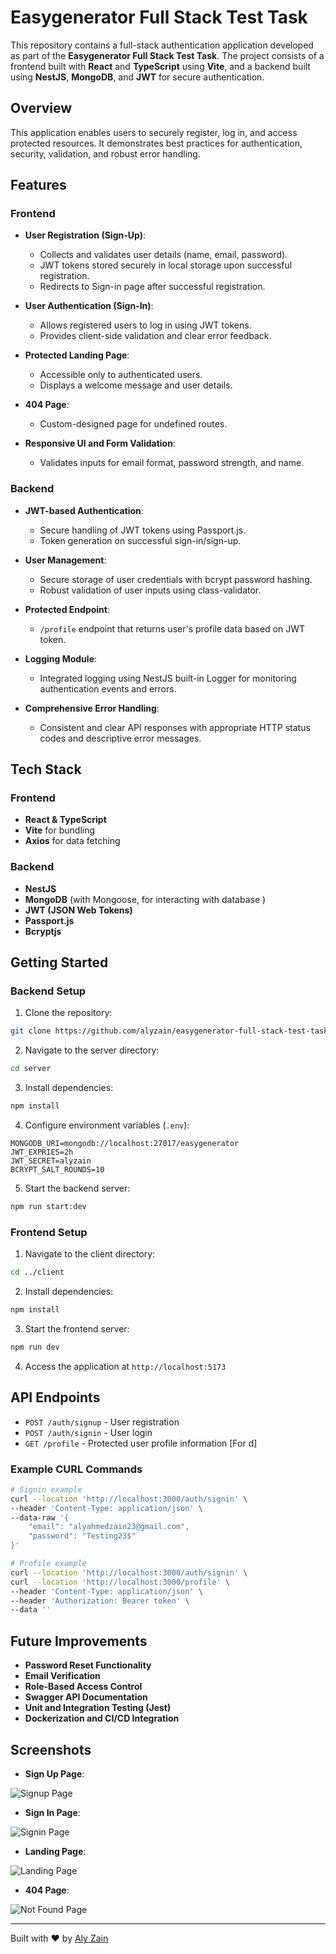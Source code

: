 # Easygenerator Full Stack Test Task

This repository contains a full-stack authentication application developed as part of the **Easygenerator Full Stack Test Task**. The project consists of a frontend built with **React** and **TypeScript** using **Vite**, and a backend built using **NestJS**, **MongoDB**, and **JWT** for secure authentication.

## Overview

This application enables users to securely register, log in, and access protected resources. It demonstrates best practices for authentication, security, validation, and robust error handling.

## Features

### Frontend

- **User Registration (Sign-Up)**:
  - Collects and validates user details (name, email, password).
  - JWT tokens stored securely in local storage upon successful registration.
  - Redirects to Sign-in page after successful registration.

- **User Authentication (Sign-In)**:
  - Allows registered users to log in using JWT tokens.
  - Provides client-side validation and clear error feedback.

- **Protected Landing Page**:
  - Accessible only to authenticated users.
  - Displays a welcome message and user details.

- **404 Page**:
  - Custom-designed page for undefined routes.

- **Responsive UI and Form Validation**:
  - Validates inputs for email format, password strength, and name.


### Backend

- **JWT-based Authentication**:
  - Secure handling of JWT tokens using Passport.js.
  - Token generation on successful sign-in/sign-up.

- **User Management**:
  - Secure storage of user credentials with bcrypt password hashing.
  - Robust validation of user inputs using class-validator.

- **Protected Endpoint**:
  - `/profile` endpoint that returns user's profile data based on JWT token.

- **Logging Module**:
  - Integrated logging using NestJS built-in Logger for monitoring authentication events and errors.

- **Comprehensive Error Handling**:
  - Consistent and clear API responses with appropriate HTTP status codes and descriptive error messages.


## Tech Stack

### Frontend
- **React & TypeScript**
- **Vite** for bundling
- **Axios** for data fetching

### Backend
- **NestJS**
- **MongoDB** (with Mongoose, for interacting with database )
- **JWT (JSON Web Tokens)**
- **Passport.js**
- **Bcryptjs**


## Getting Started

### Backend Setup

1. Clone the repository:

```bash
git clone https://github.com/alyzain/easygenerator-full-stack-test-task.git
```

2. Navigate to the server directory:

```bash
cd server
```

3. Install dependencies:

```bash
npm install
```

4. Configure environment variables (`.env`):

```env
MONGODB_URI=mongodb://localhost:27017/easygenerator
JWT_EXPRIES=2h
JWT_SECRET=alyzain
BCRYPT_SALT_ROUNDS=10
```

5. Start the backend server:

```bash
npm run start:dev
```

### Frontend Setup

1. Navigate to the client directory:

```bash
cd ../client
```

2. Install dependencies:

```bash
npm install
```

3. Start the frontend server:

```bash
npm run dev
```

4. Access the application at `http://localhost:5173`

## API Endpoints

- `POST /auth/signup` - User registration
- `POST /auth/signin` - User login
- `GET /profile` - Protected user profile information [For d]

### Example CURL Commands

```bash
# Signin example
curl --location 'http://localhost:3000/auth/signin' \
--header 'Content-Type: application/json' \
--data-raw '{
    "email": "alyahmedzain23@gmail.com",
    "password": "Testing23$"
}'

# Profile example
curl --location 'http://localhost:3000/auth/signin' \
curl --location 'http://localhost:3000/profile' \
--header 'Content-Type: application/json' \
--header 'Authorization: Bearer token' \
--data ''
```


## Future Improvements

- **Password Reset Functionality**
- **Email Verification**
- **Role-Based Access Control**
- **Swagger API Documentation**
- **Unit and Integration Testing (Jest)**
- **Dockerization and CI/CD Integration**

## Screenshots

- **Sign Up Page**:

![Signup Page](images/SignUpPage.png)

- **Sign In Page**:

![Signin Page](images/SignInPage.png)

- **Landing Page**:

![Landing Page](images/LandingPage.png)

- **404 Page**:

![Not Found Page](images/404Page.png)

---

Built with ❤️ by [Aly Zain](https://github.com/alyzain)
